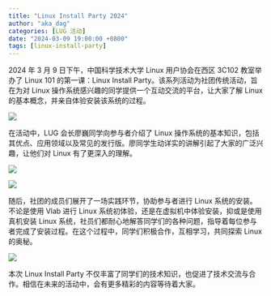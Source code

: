 ```yaml
---
title: "Linux Install Party 2024"
author: "aka_dag"
categories: [LUG 活动]
date: "2024-03-09 19:00:00 +0800"
tags: [linux-install-party]
---
```


2024 年 3 月 9 日下午，中国科学技术大学 Linux 用户协会在西区 3C102 教室举办了 Linux 101 的第一课：Linux Install Party。该系列活动为社团传统活动，旨在为对 Linux 操作系统感兴趣的同学提供一个互动交流的平台，让大家了解 Linux 的基本概念，并亲自体验安装该系统的过程。

![](https://ftp.lug.ustc.edu.cn/%E6%B4%BB%E5%8A%A8/2024.03.09_Linux_101_%E7%AC%AC%E4%B8%80%E8%AF%BE_Linux_Install_Party/poster/Linux-101-lip.png)

在活动中，LUG 会长廖巍同学向参与者介绍了 Linux 操作系统的基本知识，包括其优点、应用领域以及常见的发行版。廖同学生动详实的讲解引起了大家的广泛兴趣，让他们对 Linux 有了更深入的理解。

![](https://ftp.lug.ustc.edu.cn/%E6%B4%BB%E5%8A%A8/2024.03.09_Linux_101_%E7%AC%AC%E4%B8%80%E8%AF%BE_Linux_Install_Party/photo/34B4373BA933E86D5397258BC2305F98.jpg)

![](https://ftp.lug.ustc.edu.cn/%E6%B4%BB%E5%8A%A8/2024.03.09_Linux_101_%E7%AC%AC%E4%B8%80%E8%AF%BE_Linux_Install_Party/photo/6BAB9BEA3E0E4E950C442039FB4BB209.jpg)

随后，社团的成员们展开了一场实践环节，协助参与者进行 Linux 系统的安装。不论是使用 Vlab 进行 Linux 系统初体验，还是在虚拟机中体验安装，抑或是使用真机安装 Linux 系统，社员们都耐心地解答同学们的各种问题，指导着每位参与者完成了安装过程。在这个过程中，同学们积极合作，互相学习，共同探索 Linux 的奥秘。

![](https://ftp.lug.ustc.edu.cn/%E6%B4%BB%E5%8A%A8/2024.03.09_Linux_101_%E7%AC%AC%E4%B8%80%E8%AF%BE_Linux_Install_Party/photo/C9C92F2E9457E2E5E800449E41F70B42.jpg)

本次 Linux Install Party 不仅丰富了同学们的技术知识，也促进了技术交流与合作。相信在未来的活动中，会有更多精彩的内容等待着大家。
